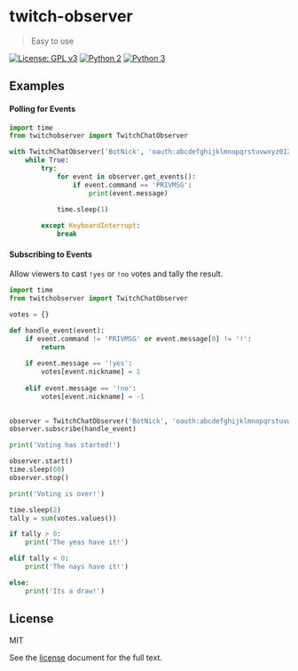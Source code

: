 # twitch-observer

> Easy to use

[![License: GPL v3](https://img.shields.io/badge/license-MIT-blue.svg)](./LICENSE) [![Python 2](https://img.shields.io/badge/python-2-blue.svg)]() [![Python 3](https://img.shields.io/badge/python-3-blue.svg)]()

## Examples

#### Polling for Events

```python
import time
from twitchobserver import TwitchChatObserver

with TwitchChatObserver('BotNick', 'oauth:abcdefghijklmnopqrstuvwxyz0123', '#channel') as observer:
    while True:
        try:
            for event in observer.get_events():
                if event.command == 'PRIVMSG':
                    print(event.message)
                    
            time.sleep(1)

        except KeyboardInterrupt:
            break
```

#### Subscribing to Events

Allow viewers to cast ```!yes``` or ```!no``` votes and tally the result.

```python
import time
from twitchobserver import TwitchChatObserver

votes = {}

def handle_event(event):
    if event.command != 'PRIVMSG' or event.message[0] != '!':
        return
        
    if event.message == '!yes':
        votes[event.nickname] = 1
        
    elif event.message == '!no':
        votes[event.nickname] = -1
        

observer = TwitchChatObserver('BotNick', 'oauth:abcdefghijklmnopqrstuvwxyz0123', '#channel')
observer.subscribe(handle_event)

print('Voting has started!')

observer.start()
time.sleep(60)
observer.stop()

print('Voting is over!')

time.sleep(2)
tally = sum(votes.values())

if tally > 0:
    print('The yeas have it!')

elif tally < 0:
    print('The nays have it!')

else:
    print('Its a draw!')
```

## License
MIT

See the [license](./LICENSE) document for the full text.